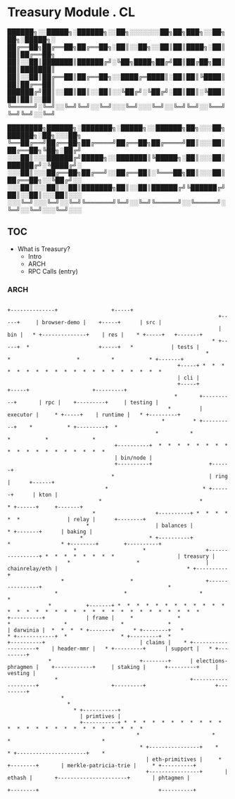 # Treasury Module . CL

██████╗░░█████╗░██████╗░░██╗░░░░░░░██╗██╗███╗░░██╗██╗░█████╗░  
██╔══██╗██╔══██╗██╔══██╗░██║░░██╗░░██║██║████╗░██║██║██╔══██╗  
██║░░██║███████║██████╔╝░╚██╗████╗██╔╝██║██╔██╗██║██║███████║  
██║░░██║██╔══██║██╔══██╗░░████╔═████║░██║██║╚████║██║██╔══██║  
██████╔╝██║░░██║██║░░██║░░╚██╔╝░╚██╔╝░██║██║░╚███║██║██║░░██║  
╚═════╝░╚═╝░░╚═╝╚═╝░░╚═╝░░░╚═╝░░░╚═╝░░╚═╝╚═╝░░╚══╝╚═╝╚═╝░░╚═╝  

████████╗██████╗░███████╗░█████╗░░██████╗██╗░░░██╗██████╗░██╗░░░██╗
╚══██╔══╝██╔══██╗██╔════╝██╔══██╗██╔════╝██║░░░██║██╔══██╗╚██╗░██╔╝
░░░██║░░░██████╔╝█████╗░░███████║╚█████╗░██║░░░██║██████╔╝░╚████╔╝░
░░░██║░░░██╔══██╗██╔══╝░░██╔══██║░╚═══██╗██║░░░██║██╔══██╗░░╚██╔╝░░
░░░██║░░░██║░░██║███████╗██║░░██║██████╔╝╚██████╔╝██║░░██║░░░██║░░░
░░░╚═╝░░░╚═╝░░╚═╝╚══════╝╚═╝░░╚═╝╚═════╝░░╚═════╝░╚═╝░░╚═╝░░░╚═╝░░░


## TOC

+ What is Treasury?
  + Intro
  + ARCH
  + RPC Calls (entry)


### ARCH

```text
                                                                               +--------------+                 +-----+
                                                                   +-----+     | browser-demo |    +-----+      | src |
                                                                   | bin |   * +--------------+    | res |    * +-----+   +-------+
                                                                 * +-----+  *                      +-----+   *            | tests |
                                                               *           *                     *          *           * +-------+
                                                      +-----+ *  *  *  *  *  *  *  *  *  *  *  *  *  *  *  *  *  *  *  *  
                                                      | cli |
                                                      +-----+                   +-----+                    +---------+
                                                     *       +----------+       | rpc |    +---------+     | testing |
                                                   *         | executor |     * +-----+    | runtime |   * +---------+
                                                 *         * +----------+    *           * +---------+  * 
                                               *          *                 *           *              *
                                  +----------+  *  *  *  *  *  *  *  *  *  *  *  *  *  *  *  *  *  *  *
                                  | bin/node |
                                  +----------+                  +------+
                                 *                              | ring |      +------+
                               *                              * +------+      | kton |
                             *                               *              * +------+     +-------+ 
                           *                   +----------+ *  *  *  *  *  *               | relay |      +--------+
                         *                     | balances |                              * +-------+      | baking |
                       *                     * +----------+                            *                * +--------+        +----------+
                     *                     *                   +----------------+ *  *  *  *  *  *  *  *                    | treasury |
                   *                     *                     | chainrelay/eth |                                         * +----------+
                 *                     *                       +----------------+                                        *
               *                     *                       *                                                          *
             *           +-------+ *  *  *  *  *  *  *  *  *  *  *  *  *  *  *  *  *  *  *  *  *  *  *  *  *  *  *  *  *  *  *  *  * 
+----------+             | frame |     *              *                          *                 *                 *              *
| darwinia |  *  *  *  * +-------+      * +--------+   *                          * +------------+  *                 * +---------+  *
+----------+                              | claims |    * +--------------------+    | header-mmr |   * +---------+      | support |   * +---------+
             *                            +--------+      | elections-phragmen |    +------------+     | staking |      +---------+     | vesting |
               *                                          +--------------------+                       +---------+                      +---------+
                 * 
                   *
                     * +-----------+
                       | primtives |
                       +-----------+ *  *  *  *  *  *  *  *  *  *  *  *  *  *  *  *  *  *  *  *  *  *  *  *  *  *
                                         *                       *                 *                             *
                                          * +----------------+    *                 * +----------------------+    *
                                            | eth-primitives |     * +--------+       | merkle-patricia-trie |     * +----------+
                                            +----------------+       | ethash |       +----------------------+       | phtagmen |
                                                                     +--------+                                      +----------+
```
